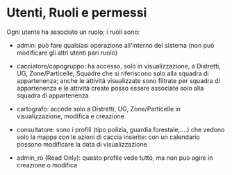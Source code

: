 # Utenti, Ruoli e permessi


Ogni utente ha associato un ruolo; i ruoli sono:

- admin: può fare qualsiasi operazione all'interno del sistema (non può modificare gli altri utenti pari ruolo)

- cacciatore/capogruppo: ha accesso, solo in visualizzazione, a Distretti, UG, Zone/Particelle, Squadre che si riferiscono solo alla squadra di appartenenza; anche le attività visualizzate sono filtrate per squadra di appartenenza e le attività create posso essere associate solo alla squadra di appartenenza

- cartografo: accede solo a Distretti, UG, Zone/Particelle in visualizzazione, modifica e creazione

- consultatore: sono i profili (tipo polizia, guardia forestale,....) che vedono solo la mappa con le azioni di caccia inserite: con un calendario possono modificare la data di visualizzazione

- admin_ro (Read Only): questo profile vede tutto, ma non può agire in creazione o modifica